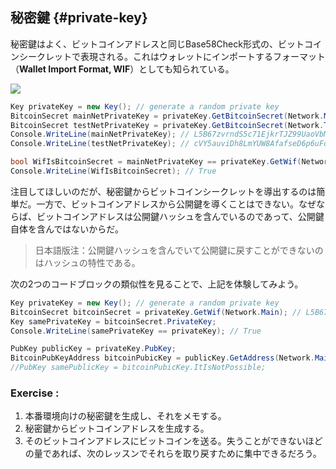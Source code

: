 ## 秘密鍵 {#private-key}

秘密鍵はよく、ビットコインアドレスと同じBase58Check形式の、ビットコインシークレットで表現される。これはウォレットにインポートするフォーマット（**Wallet Import Format, WIF**）としても知られている。

![](../assets/BitcoinSecret.png)

```cs
Key privateKey = new Key(); // generate a random private key
BitcoinSecret mainNetPrivateKey = privateKey.GetBitcoinSecret(Network.Main);  // get our private key for the mainnet
BitcoinSecret testNetPrivateKey = privateKey.GetBitcoinSecret(Network.TestNet);  // get our private key for the testnet
Console.WriteLine(mainNetPrivateKey); // L5B67zvrndS5c71EjkrTJZ99UaoVbMUAK58GKdQUfYCpAa6jypvn
Console.WriteLine(testNetPrivateKey); // cVY5auviDh8LmYUW8AfafseD6p6uFoZrP7GjS3rzAerpRKE9Wmuz

bool WifIsBitcoinSecret = mainNetPrivateKey == privateKey.GetWif(Network.Main);
Console.WriteLine(WifIsBitcoinSecret); // True
```

注目してほしいのだが、秘密鍵からビットコインシークレットを導出するのは簡単だ。一方で、ビットコインアドレスから公開鍵を導くことはできない。なぜならば、ビットコインアドレスは公開鍵ハッシュを含んでいるのであって、公開鍵自体を含んではないからだ。

> 日本語版注：公開鍵ハッシュを含んでいて公開鍵に戻すことができないのはハッシュの特性である。

次の2つのコードブロックの類似性を見ることで、上記を体験してみよう。

```cs
Key privateKey = new Key(); // generate a random private key
BitcoinSecret bitcoinSecret = privateKey.GetWif(Network.Main); // L5B67zvrndS5c71EjkrTJZ99UaoVbMUAK58GKdQUfYCpAa6jypvn
Key samePrivateKey = bitcoinSecret.PrivateKey;
Console.WriteLine(samePrivateKey == privateKey); // True
```

```cs
PubKey publicKey = privateKey.PubKey;
BitcoinPubKeyAddress bitcoinPubicKey = publicKey.GetAddress(Network.Main); // 1PUYsjwfNmX64wS368ZR5FMouTtUmvtmTY
//PubKey samePublicKey = bitcoinPubicKey.ItIsNotPossible;
```

### Exercise : 

1. 本番環境向けの秘密鍵を生成し、それをメモする。
2. 秘密鍵からビットコインアドレスを生成する。
3. そのビットコインアドレスにビットコインを送る。失うことができないほどの量であれば、次のレッスンでそれらを取り戻すために集中できるだろう。 



